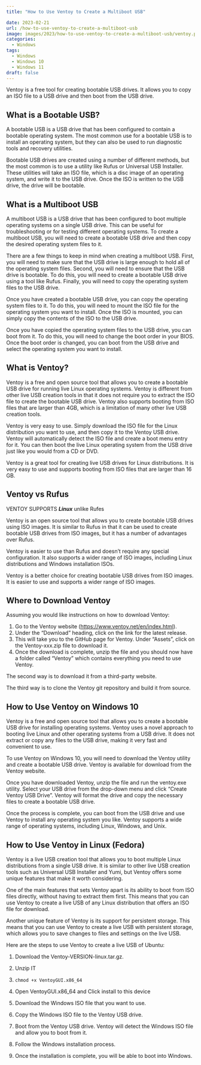 ```yaml
---
title: "How to Use Ventoy to Create a Multiboot USB"

date: 2023-02-21
url: /how-to-use-ventoy-to-create-a-multiboot-usb
image: images/2023/how-to-use-ventoy-to-create-a-multiboot-usb/ventoy.png
categories:
  - Windows
tags:
  - Windows
  - Windows 10
  - Windows 11
draft: false
---
```

Ventoy is a free tool for creating bootable USB drives. It allows you to copy an ISO file to a USB drive and then boot from the USB drive.

## What is a Bootable USB?
A bootable USB is a USB drive that has been configured to contain a bootable operating system. The most common use for a bootable USB is to install an operating system, but they can also be used to run diagnostic tools and recovery utilities.

Bootable USB drives are created using a number of different methods, but the most common is to use a utility like Rufus or Universal USB Installer. These utilities will take an ISO file, which is a disc image of an operating system, and write it to the USB drive. Once the ISO is written to the USB drive, the drive will be bootable.

## What is a Multiboot USB
A multiboot USB is a USB drive that has been configured to boot multiple operating systems on a single USB drive. This can be useful for troubleshooting or for testing different operating systems. To create a multiboot USB, you will need to create a bootable USB drive and then copy the desired operating system files to it.

There are a few things to keep in mind when creating a multiboot USB. First, you will need to make sure that the USB drive is large enough to hold all of the operating system files. Second, you will need to ensure that the USB drive is bootable. To do this, you will need to create a bootable USB drive using a tool like Rufus. Finally, you will need to copy the operating system files to the USB drive.

Once you have created a bootable USB drive, you can copy the operating system files to it. To do this, you will need to mount the ISO file for the operating system you want to install. Once the ISO is mounted, you can simply copy the contents of the ISO to the USB drive.

Once you have copied the operating system files to the USB drive, you can boot from it. To do this, you will need to change the boot order in your BIOS. Once the boot order is changed, you can boot from the USB drive and select the operating system you want to install.
## What is Ventoy?
Ventoy is a free and open source tool that allows you to create a bootable USB drive for running live Linux operating systems. Ventoy is different from other live USB creation tools in that it does not require you to extract the ISO file to create the bootable USB drive. Ventoy also supports booting from ISO files that are larger than 4GB, which is a limitation of many other live USB creation tools.

Ventoy is very easy to use. Simply download the ISO file for the Linux distribution you want to use, and then copy it to the Ventoy USB drive. Ventoy will automatically detect the ISO file and create a boot menu entry for it. You can then boot the live Linux operating system from the USB drive just like you would from a CD or DVD.

Ventoy is a great tool for creating live USB drives for Linux distributions. It is very easy to use and supports booting from ISO files that are larger than 16 GB.
## Ventoy vs Rufus
VENTOY SUPPORTS ***Linux*** unlike Rufes

Ventoy is an open source tool that allows you to create bootable USB drives using ISO images. It is similar to Rufus in that it can be used to create bootable USB drives from ISO images, but it has a number of advantages over Rufus.

Ventoy is easier to use than Rufus and doesn’t require any special configuration. It also supports a wider range of ISO images, including Linux distributions and Windows installation ISOs.

Ventoy is a better choice for creating bootable USB drives from ISO images. It is easier to use and supports a wider range of ISO images.
## Where to Download Ventoy
Assuming you would like instructions on how to download Ventoy:

1. Go to the Ventoy website (https://www.ventoy.net/en/index.html).
2. Under the “Download” heading, click on the link for the latest release.
3. This will take you to the GitHub page for Ventoy. Under “Assets”, click on the Ventoy-xxx.zip file to download it.
4. Once the download is complete, unzip the file and you should now have a folder called “Ventoy” which contains everything you need to use Ventoy.

The second way is to download it from a third-party website.

The third way is to clone the Ventoy git repository and build it from source.
## How to Use Ventoy on Windows 10
Ventoy is a free and open source tool that allows you to create a bootable USB drive for installing operating systems. Ventoy uses a novel approach to booting live Linux and other operating systems from a USB drive. It does not extract or copy any files to the USB drive, making it very fast and convenient to use.

To use Ventoy on Windows 10, you will need to download the Ventoy utility and create a bootable USB drive. Ventoy is available for download from the Ventoy website.

Once you have downloaded Ventoy, unzip the file and run the ventoy.exe utility. Select your USB drive from the drop-down menu and click “Create Ventoy USB Drive”. Ventoy will format the drive and copy the necessary files to create a bootable USB drive.

Once the process is complete, you can boot from the USB drive and use Ventoy to install any operating system you like. Ventoy supports a wide range of operating systems, including Linux, Windows, and Unix.

## How to Use Ventoy in Linux (Fedora)
Ventoy is a live USB creation tool that allows you to boot multiple Linux distributions from a single USB drive. It is similar to other live USB creation tools such as Universal USB Installer and Yumi, but Ventoy offers some unique features that make it worth considering.

One of the main features that sets Ventoy apart is its ability to boot from ISO files directly, without having to extract them first. This means that you can use Ventoy to create a live USB of any Linux distribution that offers an ISO file for download.

Another unique feature of Ventoy is its support for persistent storage. This means that you can use Ventoy to create a live USB with persistent storage, which allows you to save changes to files and settings on the live USB.

Here are the steps to use Ventoy to create a live USB of Ubuntu:

1. Download the Ventoy-VERSION-linux.tar.gz.

2. Unzip IT

3. `chmod +x VentoyGUI.x86_64`

4. Open VentoyGUI.x86_64 and Click install to this device

5. Download the Windows ISO file that you want to use.

6. Copy the Windows ISO file to the Ventoy USB drive.

7. Boot from the Ventoy USB drive. Ventoy will detect the Windows ISO file and allow you to boot from it.

8. Follow the Windows installation process.

9. Once the installation is complete, you will be able to boot into Windows.